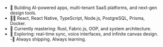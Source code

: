 - 🚀 Building AI-powered apps, multi-tenant SaaS platforms, and next-gen design tools.
- 👨‍💻 React, React Native, TypeScript, Node.js, PostgreSQL, Prisma, Docker.
- 🎯 Currently mastering: Rust, Fabric.js, OOP, and system architecture.
- 🧠 Exploring: real-time sync, voice interfaces, and infinite canvas design.
-📍 Always shipping. Always learning.
